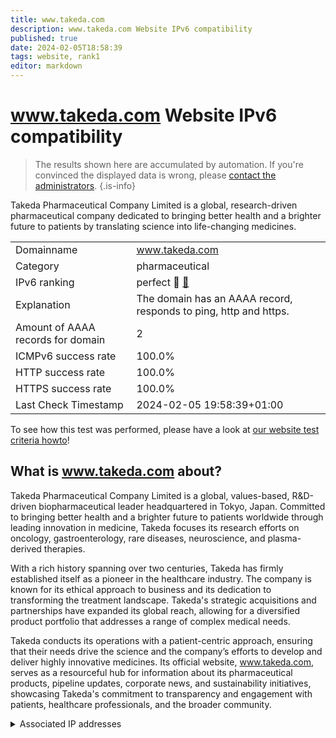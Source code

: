 ```yaml
---
title: www.takeda.com
description: www.takeda.com Website IPv6 compatibility
published: true
date: 2024-02-05T18:58:39
tags: website, rank1
editor: markdown
---
```


# www.takeda.com Website IPv6 compatibility

> The results shown here are accumulated by automation. If you're convinced the displayed data is wrong, please [contact the administrators](/howto/chat). 
{.is-info}

Takeda Pharmaceutical Company Limited is a global, research-driven pharmaceutical company dedicated to bringing better health and a brighter future to patients by translating science into life-changing medicines.


|   |   |
| - | - |
| Domainname | www.takeda.com
| Category | pharmaceutical |
| IPv6 ranking | perfect :1st_place_medal: [🔗](/howto/ranking) |
| Explanation | The domain has an AAAA record, responds to ping, http and https. |
| Amount of AAAA records for domain | 2 |
| ICMPv6 success rate | 100.0%|
| HTTP success rate | 100.0% |
| HTTPS success rate | 100.0% |
| Last Check Timestamp | 2024-02-05 19:58:39+01:00 |

To see how this test was performed, please have a look at [our website test criteria howto](/howto/testcriteria/website)!


## What is www.takeda.com about?
Takeda Pharmaceutical Company Limited is a global, values-based, R&D-driven biopharmaceutical leader headquartered in Tokyo, Japan. Committed to bringing better health and a brighter future to patients worldwide through leading innovation in medicine, Takeda focuses its research efforts on oncology, gastroenterology, rare diseases, neuroscience, and plasma-derived therapies.

With a rich history spanning over two centuries, Takeda has firmly established itself as a pioneer in the healthcare industry. The company is known for its ethical approach to business and its dedication to transforming the treatment landscape. Takeda's strategic acquisitions and partnerships have expanded its global reach, allowing for a diversified product portfolio that addresses a range of complex medical needs.

Takeda conducts its operations with a patient-centric approach, ensuring that their needs drive the science and the company’s efforts to develop and deliver highly innovative medicines. Its official website, www.takeda.com, serves as a resourceful hub for information about its pharmaceutical products, pipeline updates, corporate news, and sustainability initiatives, showcasing Takeda's commitment to transparency and engagement with patients, healthcare professionals, and the broader community.



<details>
<summary>Associated IP addresses</summary>

2606:4700::6812:130e

2606:4700::6812:120e

</details>
